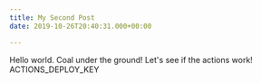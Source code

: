 ```yaml
---
title: My Second Post
date: 2019-10-26T20:40:31.000+00:00

---
```

Hello world. Coal under the ground!
Let's see if the actions work!
ACTIONS_DEPLOY_KEY
